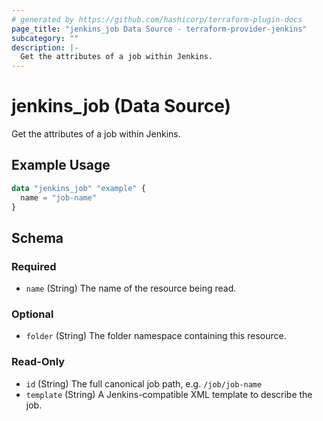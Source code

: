 ```yaml
---
# generated by https://github.com/hashicorp/terraform-plugin-docs
page_title: "jenkins_job Data Source - terraform-provider-jenkins"
subcategory: ""
description: |-
  Get the attributes of a job within Jenkins.
---
```


# jenkins_job (Data Source)

Get the attributes of a job within Jenkins.

## Example Usage

```terraform
data "jenkins_job" "example" {
  name = "job-name"
}
```

<!-- schema generated by tfplugindocs -->
## Schema

### Required

- `name` (String) The name of the resource being read.

### Optional

- `folder` (String) The folder namespace containing this resource.

### Read-Only

- `id` (String) The full canonical job path, e.g. `/job/job-name`
- `template` (String) A Jenkins-compatible XML template to describe the job.

